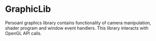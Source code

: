 # GraphicLib

Persoanl graphics library contains functionality of camera manipulation, shader program and window event handlers. This library interacts with OpenGL API calls.
